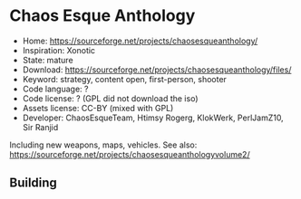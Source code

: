 # Chaos Esque Anthology

- Home: https://sourceforge.net/projects/chaosesqueanthology/
- Inspiration: Xonotic
- State: mature
- Download: https://sourceforge.net/projects/chaosesqueanthology/files/
- Keyword: strategy, content open, first-person, shooter
- Code language: ?
- Code license: ? (GPL did not download the iso)
- Assets license: CC-BY (mixed with GPL)
- Developer: ChaosEsqueTeam, Htimsy Rogerg, KlokWerk, PerlJamZ10, Sir Ranjid

Including new weapons, maps, vehicles.
See also: https://sourceforge.net/projects/chaosesqueanthologyvolume2/

## Building
